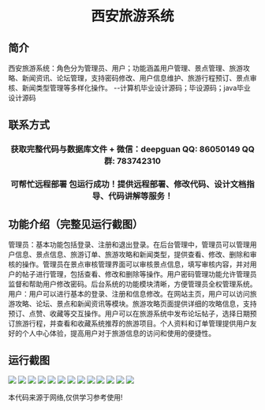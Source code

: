 <p><h1 align="center">西安旅游系统</h1></p>

## 简介
西安旅游系统：角色分为管理员、用户；功能涵盖用户管理、景点管理、旅游攻略、新闻资讯、论坛管理，支持密码修改、用户信息维护、旅游行程预订、景点审核、新闻类型管理等多样化操作。    --计算机毕业设计源码；毕设源码；java毕业设计源码


## 联系方式
<p><h3 align="center">获取完整代码与数据库文件 + 微信：deepguan QQ: 86050149 QQ群: 783742310</h3></p>
<p><h3 align="center">可帮忙远程部署 包运行成功！提供远程部署、修改代码、设计文档指导、代码讲解等服务！</h3></p>

## 功能介绍（完整见运行截图）
管理员：基本功能包括登录、注册和退出登录。在后台管理中，管理员可以管理用户信息、景点信息、旅游订单、旅游攻略和新闻类型，提供查看、修改、删除和审核的操作。管理员在景点审核管理界面可以审核景点信息，填写审核内容，并对用户的帖子进行管理，包括查看、修改和删除等操作。用户密码管理功能允许管理员监督和帮助用户修改密码。后台系统的功能模块清晰，方便管理员全权管理系统。  
用户：用户可以进行基本的登录、注册和信息修改。在网站主页，用户可以访问旅游攻略、论坛、景点和新闻资讯等模块。旅游攻略页面提供详细的攻略信息，支持预订、点赞、收藏等交互操作。用户可以在旅游系统中发布论坛帖子，选择日期预订旅游行程，并查看和收藏系统推荐的旅游项目。个人资料和订单管理提供用户友好的个人中心体验，提高用户对于旅游信息的访问和使用的便捷性。


## 运行截图
![](img/001.jpg)
![](img/002.jpg)
![](img/003.jpg)
![](img/004.jpg)
![](img/005.jpg)
![](img/006.jpg)
![](img/007.jpg)
![](img/008.jpg)
![](img/009.jpg)
![](img/010.jpg)
![](img/011.jpg)
![](img/012.jpg)
![](img/013.jpg)

<p>本代码来源于网络,仅供学习参考使用!</p>
